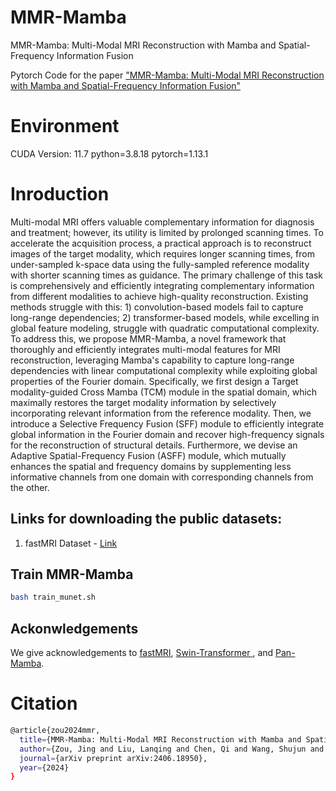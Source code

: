 # MMR-Mamba
MMR-Mamba: Multi-Modal MRI Reconstruction with Mamba and Spatial-Frequency Information Fusion

Pytorch Code for the paper ["MMR-Mamba: Multi-Modal MRI Reconstruction with Mamba and Spatial-Frequency Information Fusion"](https://arxiv.org/abs/2406.18950)


# Environment

CUDA Version: 11.7
python=3.8.18 
pytorch=1.13.1

# Inroduction

Multi-modal MRI offers valuable complementary information for diagnosis and treatment; however, its utility is limited by prolonged scanning times. To accelerate the acquisition process, a practical approach is to reconstruct images of the target modality, which requires longer scanning times, from under-sampled k-space data using the fully-sampled reference modality with shorter scanning times as guidance. The primary challenge of this task is comprehensively and efficiently integrating complementary information from different modalities to achieve high-quality reconstruction. Existing methods struggle with this: 1) convolution-based models fail to capture long-range dependencies; 2) transformer-based models, while excelling in global feature modeling, struggle with quadratic computational complexity. To address this, we propose MMR-Mamba, a novel framework that thoroughly and efficiently integrates multi-modal features for MRI reconstruction, leveraging Mamba's capability to capture long-range dependencies with linear computational complexity while exploiting global properties of the Fourier domain. Specifically, we first design a Target modality-guided Cross Mamba (TCM) module in the spatial domain, which maximally restores the target modality information by selectively incorporating relevant information from the reference modality. Then, we introduce a Selective Frequency Fusion (SFF) module to efficiently integrate global information in the Fourier domain and recover high-frequency signals for the reconstruction of structural details. Furthermore, we devise an Adaptive Spatial-Frequency Fusion (ASFF) module, which mutually enhances the spatial and frequency domains by supplementing less informative channels from one domain with corresponding channels from the other.


## Links for downloading the public datasets:

1) fastMRI Dataset - <a href="https://fastmri.med.nyu.edu/"> Link </a>

## Train MMR-Mamba
```bash 
bash train_munet.sh
```

## Ackonwledgements

We give acknowledgements to [fastMRI](https://github.com/facebookresearch/fastMRI), [Swin-Transformer
](https://github.com/microsoft/Swin-Transformer), and [Pan-Mamba](https://github.com/alexhe101/Pan-Mamba).


# Citation
```bash
@article{zou2024mmr,
  title={MMR-Mamba: Multi-Modal MRI Reconstruction with Mamba and Spatial-Frequency Information Fusion},
  author={Zou, Jing and Liu, Lanqing and Chen, Qi and Wang, Shujun and Hu, Zhanli and Xing, Xiaohan and Qin, Jing},
  journal={arXiv preprint arXiv:2406.18950},
  year={2024}
}
```

